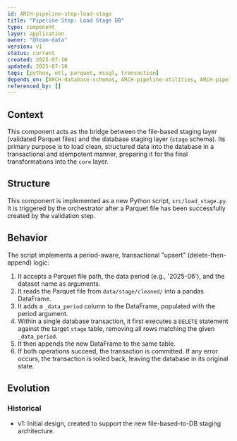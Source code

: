 ```yaml
---
id: ARCH-pipeline-step-load-stage
title: "Pipeline Step: Load Stage DB"
type: component
layer: application
owner: "@team-data"
version: v1
status: current
created: 2025-07-10
updated: 2025-07-10
tags: [python, etl, parquet, mssql, transaction]
depends_on: [ARCH-database-schemas, ARCH-pipeline-utilities, ARCH-pipeline-step-validate]
referenced_by: []
---
```

## Context
This component acts as the bridge between the file-based staging layer (validated Parquet files) and the database staging layer (`stage` schema). Its primary purpose is to load clean, structured data into the database in a transactional and idempotent manner, preparing it for the final transformations into the `core` layer.

## Structure
This component is implemented as a new Python script, `src/load_stage.py`. It is triggered by the orchestrator after a Parquet file has been successfully created by the validation step.

## Behavior
The script implements a period-aware, transactional "upsert" (delete-then-append) logic:
1.  It accepts a Parquet file path, the data period (e.g., '2025-06'), and the dataset name as arguments.
2.  It reads the Parquet file from `data/stage/cleaned/` into a pandas DataFrame.
3.  It adds a `_data_period` column to the DataFrame, populated with the period argument.
4.  Within a single database transaction, it first executes a `DELETE` statement against the target `stage` table, removing all rows matching the given `_data_period`.
5.  It then appends the new DataFrame to the same table.
6.  If both operations succeed, the transaction is committed. If any error occurs, the transaction is rolled back, leaving the database in its original state.

## Evolution
### Historical
- v1: Initial design, created to support the new file-based-to-DB staging architecture. 
